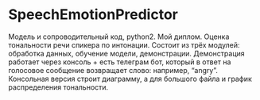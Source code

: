 # SpeechEmotionPredictor
Модель и сопроводительный код, python2. Мой диплом. Оценка тональности речи спикера по интонации. Состоит из трёх модулей: обработка данных, обучение модели, демонстрации. Демонстрация работает через консоль + есть телеграм бот, который в ответ на голосовое сообщение возвращает слово: например, “angry”. Консольная версия строит диаграмму, а для большого файла и график распределения тональности.
